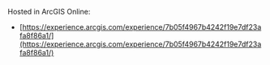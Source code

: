 Hosted in ArcGIS Online:

- [https://experience.arcgis.com/experience/7b05f4967b4242f19e7df23afa8f86a1/](https://experience.arcgis.com/experience/7b05f4967b4242f19e7df23afa8f86a1/)